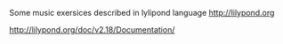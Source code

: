 Some music exersices described in lylipond language
http://lilypond.org

http://lilypond.org/doc/v2.18/Documentation/
